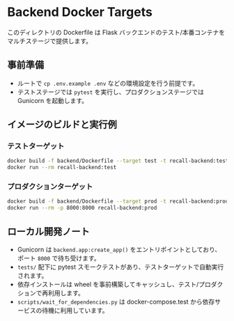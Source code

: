 # Backend Docker Targets

このディレクトリの Dockerfile は Flask バックエンドのテスト/本番コンテナをマルチステージで提供します。

## 事前準備
- ルートで `cp .env.example .env` などの環境設定を行う前提です。
- テストステージでは `pytest` を実行し、プロダクションステージでは Gunicorn を起動します。

## イメージのビルドと実行例

### テストターゲット
```bash
docker build -f backend/Dockerfile --target test -t recall-backend:test .
docker run --rm recall-backend:test
```

### プロダクションターゲット
```bash
docker build -f backend/Dockerfile --target prod -t recall-backend:prod .
docker run --rm -p 8000:8000 recall-backend:prod
```

## ローカル開発ノート
- Gunicorn は `backend.app:create_app()` をエントリポイントとしており、ポート `8000` で待ち受けます。
- `tests/` 配下に pytest スモークテストがあり、テストターゲットで自動実行されます。
- 依存インストールは wheel を事前構築してキャッシュし、テスト/プロダクションで再利用します。
- `scripts/wait_for_dependencies.py` は docker-compose.test から依存サービスの待機に利用しています。
